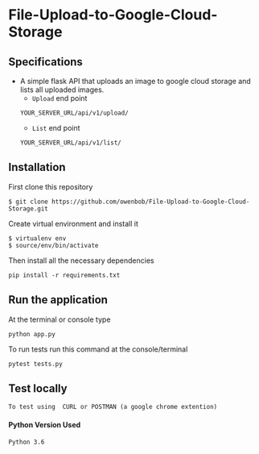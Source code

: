 # File-Upload-to-Google-Cloud-Storage

## Specifications
- A simple flask API that uploads an image to google cloud storage  and lists all uploaded images.
    -   `Upload` end point 
    ```
    YOUR_SERVER_URL/api/v1/upload/
    ```
    -  `List` end point 
    ```
    YOUR_SERVER_URL/api/v1/list/
    ```
## Installation
First clone this repository
```
$ git clone https://github.com/owenbob/File-Upload-to-Google-Cloud-Storage.git
```
Create virtual environment and install it
```
$ virtualenv env
$ source/env/bin/activate
```
Then install all the necessary dependencies
```
pip install -r requirements.txt
```
## Run the application
At the terminal or console type
```
python app.py
```
To run tests run this command at the console/terminal
```
pytest tests.py
```
## Test locally
```
To test using  CURL or POSTMAN (a google chrome extention)
```
#### Python Version Used
```
Python 3.6
```
